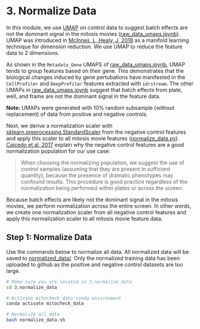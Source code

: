 # 3. Normalize Data

In this module, we use [UMAP](https://github.com/lmcinnes/umap) on control data to suggest batch effects are not the dominant signal in the mitosis movies ([raw_data_umaps.ipynb](raw_data_umaps.ipynb)).
UMAP was introduced in [McInnes, L, Healy, J, 2018](https://arxiv.org/abs/1802.03426) as a manifold learning technique for dimension reduction.
We use UMAP to reduce the feature data to 2 dimensions.

As shown in the `Metadata_Gene` UMAPS of [raw_data_umaps.ipynb](raw_data_umaps.ipynb), UMAP tends to group features based on their gene.
This demonstrates that the biological changes induced by gene pertubations have manifested in the `CellProfiler` and `DeepProfiler` features extracted with `idrstream`.
The other UMAPs in [raw_data_umaps.ipynb](raw_data_umaps.ipynb) suggest that batch effects from plate, well, and frame are not the dominant signal in the feature data.

**Note:** UMAPs were generated with 10% random subsample (without replacement) of data from positive and negative controls.

Next, we derive a normalization scaler with [sklearn.preprocessing.StandardScaler](https://scikit-learn.org/stable/modules/generated/sklearn.preprocessing.StandardScaler.html) from the negative control features and apply this scaler to all mitosis movie features ([normalize_data.py](normalize_data.py)).
[Caicedo et al, 2017](https://www.nature.com/articles/nmeth.4397) explain why the negative control features are a good normalization population for our use case:
> When choosing the normalizing population, we suggest the use of control samples (assuming that they are present in sufficient quantity), because the presence of dramatic phenotypes may confound results. This procedure is good practice regardless of the normalization being performed within plates or across the screen.

Because batch effects are likely not the dominant signal in the mitosis movies, we perform normalization across the entire screen.
In other words, we create one normalization scaler from all negative control features and apply this normalization scaler to all mitosis movie feature data.

## Step 1: Normalize Data

Use the commands below to normalize all data.
All normalized data will be saved to [normalized_data/](normalized_data/).
Only the normalized training data has been uploaded to github as the positive and negative control datasets are too large.

```sh
# Make sure you are located in 3.normalize_data
cd 3.normalize_data

# Activate mitocheck_data conda environment
conda activate mitocheck_data

# Normalize all data
bash normalize_data.sh
```
